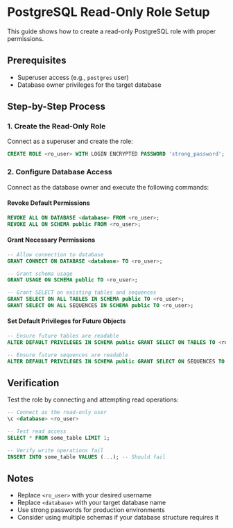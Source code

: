 # PostgreSQL Read-Only Role Setup

This guide shows how to create a read-only PostgreSQL role with proper permissions.

## Prerequisites
- Superuser access (e.g., `postgres` user)
- Database owner privileges for the target database

## Step-by-Step Process

### 1. Create the Read-Only Role
Connect as a superuser and create the role:
```sql
CREATE ROLE <ro_user> WITH LOGIN ENCRYPTED PASSWORD 'strong_password';
```

### 2. Configure Database Access
Connect as the database owner and execute the following commands:

#### Revoke Default Permissions
```sql
REVOKE ALL ON DATABASE <database> FROM <ro_user>;
REVOKE ALL ON SCHEMA public FROM <ro_user>;
```

#### Grant Necessary Permissions
```sql
-- Allow connection to database
GRANT CONNECT ON DATABASE <database> TO <ro_user>;

-- Grant schema usage
GRANT USAGE ON SCHEMA public TO <ro_user>;

-- Grant SELECT on existing tables and sequences
GRANT SELECT ON ALL TABLES IN SCHEMA public TO <ro_user>;
GRANT SELECT ON ALL SEQUENCES IN SCHEMA public TO <ro_user>;
```

#### Set Default Privileges for Future Objects
```sql
-- Ensure future tables are readable
ALTER DEFAULT PRIVILEGES IN SCHEMA public GRANT SELECT ON TABLES TO <ro_user>;

-- Ensure future sequences are readable
ALTER DEFAULT PRIVILEGES IN SCHEMA public GRANT SELECT ON SEQUENCES TO <ro_user>;
```

## Verification
Test the role by connecting and attempting read operations:
```sql
-- Connect as the read-only user
\c <database> <ro_user>

-- Test read access
SELECT * FROM some_table LIMIT 1;

-- Verify write operations fail
INSERT INTO some_table VALUES (...); -- Should fail
```

## Notes
- Replace `<ro_user>` with your desired username
- Replace `<database>` with your target database name
- Use strong passwords for production environments
- Consider using multiple schemas if your database structure requires it